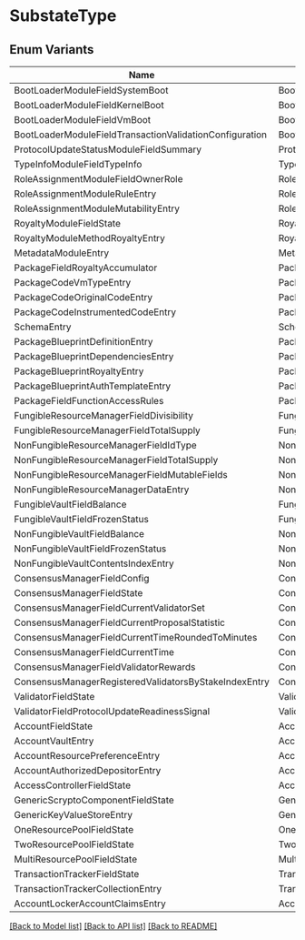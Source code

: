 # SubstateType

## Enum Variants

| Name | Value |
|---- | -----|
| BootLoaderModuleFieldSystemBoot | BootLoaderModuleFieldSystemBoot |
| BootLoaderModuleFieldKernelBoot | BootLoaderModuleFieldKernelBoot |
| BootLoaderModuleFieldVmBoot | BootLoaderModuleFieldVmBoot |
| BootLoaderModuleFieldTransactionValidationConfiguration | BootLoaderModuleFieldTransactionValidationConfiguration |
| ProtocolUpdateStatusModuleFieldSummary | ProtocolUpdateStatusModuleFieldSummary |
| TypeInfoModuleFieldTypeInfo | TypeInfoModuleFieldTypeInfo |
| RoleAssignmentModuleFieldOwnerRole | RoleAssignmentModuleFieldOwnerRole |
| RoleAssignmentModuleRuleEntry | RoleAssignmentModuleRuleEntry |
| RoleAssignmentModuleMutabilityEntry | RoleAssignmentModuleMutabilityEntry |
| RoyaltyModuleFieldState | RoyaltyModuleFieldState |
| RoyaltyModuleMethodRoyaltyEntry | RoyaltyModuleMethodRoyaltyEntry |
| MetadataModuleEntry | MetadataModuleEntry |
| PackageFieldRoyaltyAccumulator | PackageFieldRoyaltyAccumulator |
| PackageCodeVmTypeEntry | PackageCodeVmTypeEntry |
| PackageCodeOriginalCodeEntry | PackageCodeOriginalCodeEntry |
| PackageCodeInstrumentedCodeEntry | PackageCodeInstrumentedCodeEntry |
| SchemaEntry | SchemaEntry |
| PackageBlueprintDefinitionEntry | PackageBlueprintDefinitionEntry |
| PackageBlueprintDependenciesEntry | PackageBlueprintDependenciesEntry |
| PackageBlueprintRoyaltyEntry | PackageBlueprintRoyaltyEntry |
| PackageBlueprintAuthTemplateEntry | PackageBlueprintAuthTemplateEntry |
| PackageFieldFunctionAccessRules | PackageFieldFunctionAccessRules |
| FungibleResourceManagerFieldDivisibility | FungibleResourceManagerFieldDivisibility |
| FungibleResourceManagerFieldTotalSupply | FungibleResourceManagerFieldTotalSupply |
| NonFungibleResourceManagerFieldIdType | NonFungibleResourceManagerFieldIdType |
| NonFungibleResourceManagerFieldTotalSupply | NonFungibleResourceManagerFieldTotalSupply |
| NonFungibleResourceManagerFieldMutableFields | NonFungibleResourceManagerFieldMutableFields |
| NonFungibleResourceManagerDataEntry | NonFungibleResourceManagerDataEntry |
| FungibleVaultFieldBalance | FungibleVaultFieldBalance |
| FungibleVaultFieldFrozenStatus | FungibleVaultFieldFrozenStatus |
| NonFungibleVaultFieldBalance | NonFungibleVaultFieldBalance |
| NonFungibleVaultFieldFrozenStatus | NonFungibleVaultFieldFrozenStatus |
| NonFungibleVaultContentsIndexEntry | NonFungibleVaultContentsIndexEntry |
| ConsensusManagerFieldConfig | ConsensusManagerFieldConfig |
| ConsensusManagerFieldState | ConsensusManagerFieldState |
| ConsensusManagerFieldCurrentValidatorSet | ConsensusManagerFieldCurrentValidatorSet |
| ConsensusManagerFieldCurrentProposalStatistic | ConsensusManagerFieldCurrentProposalStatistic |
| ConsensusManagerFieldCurrentTimeRoundedToMinutes | ConsensusManagerFieldCurrentTimeRoundedToMinutes |
| ConsensusManagerFieldCurrentTime | ConsensusManagerFieldCurrentTime |
| ConsensusManagerFieldValidatorRewards | ConsensusManagerFieldValidatorRewards |
| ConsensusManagerRegisteredValidatorsByStakeIndexEntry | ConsensusManagerRegisteredValidatorsByStakeIndexEntry |
| ValidatorFieldState | ValidatorFieldState |
| ValidatorFieldProtocolUpdateReadinessSignal | ValidatorFieldProtocolUpdateReadinessSignal |
| AccountFieldState | AccountFieldState |
| AccountVaultEntry | AccountVaultEntry |
| AccountResourcePreferenceEntry | AccountResourcePreferenceEntry |
| AccountAuthorizedDepositorEntry | AccountAuthorizedDepositorEntry |
| AccessControllerFieldState | AccessControllerFieldState |
| GenericScryptoComponentFieldState | GenericScryptoComponentFieldState |
| GenericKeyValueStoreEntry | GenericKeyValueStoreEntry |
| OneResourcePoolFieldState | OneResourcePoolFieldState |
| TwoResourcePoolFieldState | TwoResourcePoolFieldState |
| MultiResourcePoolFieldState | MultiResourcePoolFieldState |
| TransactionTrackerFieldState | TransactionTrackerFieldState |
| TransactionTrackerCollectionEntry | TransactionTrackerCollectionEntry |
| AccountLockerAccountClaimsEntry | AccountLockerAccountClaimsEntry |


[[Back to Model list]](../README.md#documentation-for-models) [[Back to API list]](../README.md#documentation-for-api-endpoints) [[Back to README]](../README.md)


